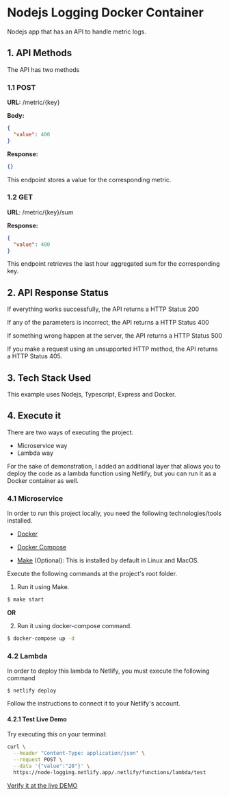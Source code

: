 # Nodejs Logging Docker Container

Nodejs app that has an API to handle metric logs.

## 1. API Methods

The API has two methods

### 1.1 POST

**URL:** /metric/{key}

**Body:**

```json
{
  "value": 400
}
```

**Response:**

```json
{}
```

This endpoint stores a value for the corresponding metric.

### 1.2 GET

**URL**: /metric/{key}/sum

**Response:**

```json
{
  "value": 400
}
```

This endpoint retrieves the last hour aggregated sum for the corresponding key.

## 2. API Response Status

If everything works successfully, the API returns a HTTP Status 200

If any of the parameters is incorrect, the API returns a HTTP Status 400

If something wrong happen at the server, the API returns a HTTP Status 500

If you make a request using an unsupported HTTP method, the API returns a HTTP Status 405.

## 3. Tech Stack Used

This example uses Nodejs, Typescript, Express and Docker.

## 4. Execute it

There are two ways of executing the project.

- Microservice way
- Lambda way

For the sake of demonstration, I added an additional layer that allows you to deploy the code as a lambda function using Netlify, but you can run it as a Docker container as well.

### 4.1 Microservice

In order to run this project locally, you need the following technologies/tools installed.

- [Docker](https://docs.docker.com/engine/install/)

- [Docker Compose](https://docs.docker.com/compose/install/)

- [Make](https://tldp.org/HOWTO/Software-Building-HOWTO-3.html) (Optional): This is installed by default in Linux and MacOS.

Execute the following commands at the project's root folder.

1. Run it using Make.

```bash
$ make start
```

**OR**

2. Run it using docker-compose command.

```bash
$ docker-compose up -d
```

### 4.2 Lambda

In order to deploy this lambda to Netlify, you must execute the following command

```
$ netlify deploy
```

Follow the instructions to connect it to your Netlify's account.

#### 4.2.1 Test Live Demo

Try executing this on your terminal:

```bash
curl \
  --header "Content-Type: application/json" \
  --request POST \
  --data '{"value":"20"}' \
  https://node-logging.netlify.app/.netlify/functions/lambda/test
```

[Verify it at the live DEMO](https://node-logging.netlify.app/.netlify/functions/lambda/test/sum)
